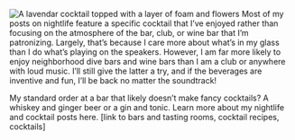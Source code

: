 ![A lavendar cocktail topped with a layer of foam and flowers](img/sections/cocktails.jpg "Nightlife and Cocktails")
Most of my posts on nightlife feature a specific cocktail that I’ve enjoyed rather than focusing on the atmosphere of the bar, club, or wine bar that I’m patronizing. Largely, that’s because I care more about what’s in my glass than I do what’s playing on the speakers. However, I am far more likely to enjoy neighborhood dive bars and wine bars than I am a club or anywhere with loud music. I’ll still give the latter a try, and if the beverages are inventive and fun, I’ll be back no matter the soundtrack!

My standard order at a bar that likely doesn’t make fancy cocktails? A whiskey and ginger beer or a gin and tonic. Learn more about my nightlife and cocktail posts here. [link to bars and tasting rooms, cocktail recipes, cocktails]
